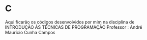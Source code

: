 # C
Aqui ficarão os códigos desenvolvidos por mim na disciplina de INTRODUÇÃO ÀS TÉCNICAS DE PROGRAMAÇÃO
Professor : André Maurício Cunha Campos